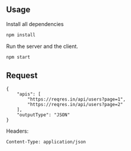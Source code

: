 ## Usage

Install all dependencies
```sh
npm install
```

Run the server and the client.
```sh
npm start
```

## Request
```
{
	"apis": [
		"https://reqres.in/api/users?page=1",
		"https://reqres.in/api/users?page=2"
	],
	"outputType": "JSON"
}
```
Headers:
```
Content-Type: application/json
```